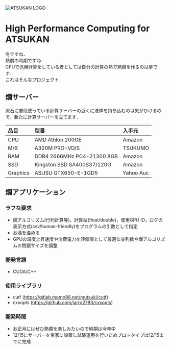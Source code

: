 ![ATSUKAN LOGO](https://gitlab.momo86.net/mutsuki/atsukan/raw/master/docs/atsukan.svg)

# High Performance Computing for ATSUKAN
冬ですね．  
熱燗の時期ですね．  
GPUで汎用計算をしている者としては自分の計算の熱で熱燗を作るのは夢です．  
これはそんなプロジェクト．

## 燗サーバー
流石に普段使っている計算サーバーの近くに液体を持ち込むのは気がひけるので，新たに計算サーバーを立てます．

|    品目     |     型番                   |  入手元   | 
|:------------|:---------------------------|:----------|
|  CPU        | AMD Athlon 200GE           | Amazon    |
|  M/B        | A320M PRO-VD/S             | TSUKUMO   |
|  RAM        | DDR4 2666MHz PC4-21300 8GB | Amazon    |
|  SSD        | Kingston SSD SA400S37/120G | Amazon    |
|  Graphics   | ASUSU GTX650-E-1GD5        | Yahoo Auc |

## 燗アプリケーション
### ラフな要求
- 燗アルゴリズム(行列計算等)，計算型(float/double)，使用GPU ID，ログの表示方式(csv/human-friendly)をプログラムの引数として指定
- お酒を温める
- GPUの温度上昇速度や消費電力を評価値として最適な並列数や燗アルゴリズムの問題サイズを調整

### 開発言語
- CUDA/C++

### 使用ライブラリ
- cutf (https://gitlab.momo86.net/mutsuki/cutf)
- cxxopts (https://github.com/jarro2783/cxxopts)

### 開発時間
- お正月にはぜひ熱燗を楽しみたいので納期は今年中
- 12/15にサーバーを実家に設置し試験運用を行いためプロトタイプは12/15までに完成


